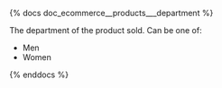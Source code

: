 {% docs doc_ecommerce__products___department %}

The department of the product sold. Can be one of:

- Men
- Women

{% enddocs %}
